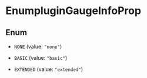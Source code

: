 

# EnumpluginGaugeInfoProp

## Enum


* `NONE` (value: `"none"`)

* `BASIC` (value: `"basic"`)

* `EXTENDED` (value: `"extended"`)




